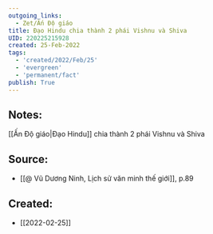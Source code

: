 ```yaml
---
outgoing_links:
  - Zet/Ấn Độ giáo
title: Đạo Hindu chia thành 2 phái Vishnu và Shiva
UID: 220225215928
created: 25-Feb-2022
tags:
  - 'created/2022/Feb/25'
  - 'evergreen'
  - 'permanent/fact'
publish: True
---
```

## Notes:
[[Ấn Độ giáo|Đạo Hindu]] chia thành 2 phái Vishnu và Shiva

## Source:
- [[@ Vũ Dương Ninh, Lịch sử văn minh thế giới]], p.89





## Created:
- [[2022-02-25]]
